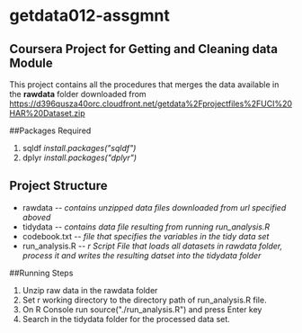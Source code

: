 # getdata012-assgmnt
## Coursera Project for Getting and Cleaning data Module

This project contains all the procedures that merges the data available
in the **rawdata** folder downloaded from
https://d396qusza40orc.cloudfront.net/getdata%2Fprojectfiles%2FUCI%20HAR%20Dataset.zip

##Packages Required
1. sqldf  *install.packages("sqldf")*
2. dplyr  *install.packages("dplyr")*

## Project Structure
- rawdata
  -- *contains unzipped data files downloaded from url specified aboved*
- tidydata
  -- *contains data file resulting from running run_analysis.R*
- codebook.txt
  -- *file that specifies the variables in the tidy data set*
- run_analysis.R
  -- *r Script File that loads all datasets in rawdata folder, process it and writes the resulting datset into the tidydata folder*

##Running Steps
1. Unzip raw data in the rawdata folder
2. Set r working directory to the directory path of run_analysis.R file.
3. On R Console run source("./run_analysis.R") and press Enter key
4. Search in the tidydata folder for the processed data set.
